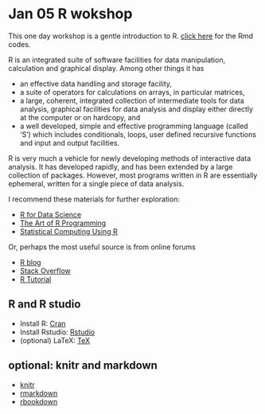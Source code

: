 # Jan 05 R wokshop

This one day workshop is a gentle introduction to R. [click here]() for the Rmd codes.

R is an integrated suite of software facilities for data manipulation, calculation and graphical display. Among other things it has

- an effective data handling and storage facility,
- a suite of operators for calculations on arrays, in particular matrices,
- a large, coherent, integrated collection of intermediate tools for data analysis, graphical facilities for data analysis and display either directly at the computer or on hardcopy, and
- a well developed, simple and effective programming language (called ‘S’) which includes conditionals, loops, user defined recursive functions and input and output facilities. 

R is very much a vehicle for newly developing methods of interactive data analysis. It has developed rapidly, and has been extended by a large collection of packages. However, most programs written in R are essentially ephemeral, written for a single piece of data analysis.

I recommend these materials for further exploration:
- [R for Data Science](https://www.amazon.com/Data-Science-Transform-Visualize-Model/dp/1491910399/ref=asap_bc?ie=UTF8)
- [The Art of R Programming](https://www.amazon.com/Art-Programming-Statistical-Software-Design/dp/1593273843/ref=sr_1_1?ie=UTF8&qid=1515029845&sr=8-1&keywords=the+art+of+r+programming)
- [Statistical Computing Using R](https://www.amazon.com/Statistical-Computing-Chapman-Hall-CRC/dp/1584885459/ref=sr_1_1?s=books&ie=UTF8&qid=1515029903&sr=1-1&keywords=statistical+computing+with+r)

Or, perhaps the most useful source is from online forums

- [R blog](https://www.r-bloggers.com/)
- [Stack Overflow](https://stackoverflow.com/questions/tagged/?tagnames=r&sort=active)
- [R Tutorial](http://www.r-tutor.com/)


## R and R studio


- Install R: [Cran](https://cran.r-project.org/)
- Install Rstudio: [Rstudio](https://www.rstudio.com/products/rstudio/download/)
- (optional) LaTeX: [TeX](https://www.latex-project.org/get/#tex-distributions) 

## optional: knitr and markdown

- [knitr](https://yihui.name/knitr/)
- [rmarkdown](http://rmarkdown.rstudio.com/)
- [rbookdown](https://bookdown.org/yihui/bookdown/)

